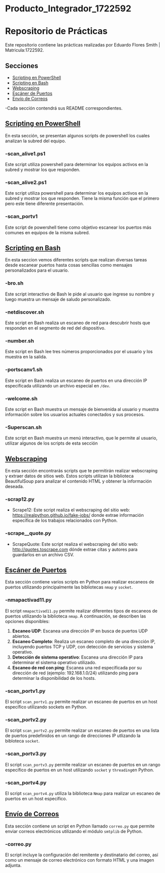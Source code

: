 # Producto_Integrador_1722592
# Repositorio de Prácticas

Este repositorio contiene las prácticas realizadas por Eduardo Flores Smith | Matricula:1722592.

## Secciones

- [Scripting en PowerShell](https://github.com/EFSm35/Producto_Integrador_1722592/tree/main/Scripting%20en%20PowerShell)
- [Scripting en Bash](https://github.com/EFSm35/Producto_Integrador_1722592/tree/main/Scripting%20en%20Bash)
- [Webscraping](https://github.com/EFSm35/Producto_Integrador_1722592/tree/main/Webscraping%20y%20an%C3%A1lisis%20de%20metadata)
- [Escáner de Puertos](https://github.com/EFSm35/Producto_Integrador_1722592/tree/main/Escan%C3%A9r%20de%20puertos)
- [Envío de Correos](https://github.com/EFSm35/Producto_Integrador_1722592/tree/main/Envio%20de%20correos)

-Cada sección contendrá sus README correspondientes.

## [Scripting en PowerShell](https://github.com/EFSm35/Producto_Integrador_1722592/tree/main/Scripting%20en%20PowerShell)
En esta sección, se presentan algunos scripts de powershell los cuales analizan la subred del equipo.

### -scan_alive1.ps1
Este script utiliza powershell para determinar los equipos activos en la subred y mostrar los que responden.

### -scan_alive2.ps1
Este script utiliza powershell para determinar los equipos activos en la subred y mostrar los que responden. Tiene la misma función que el primero pero este tiene diferente presentación.

### -scan_portv1
Este script de powershell tiene como objetivo escanear los puertos más comunes en equipos de la misma subred.

## [Scripting en Bash](https://github.com/EFSm35/Producto_Integrador_1722592/tree/main/Scripting%20en%20Bash)
En esta seccion vemos diferentes scripts que realizan diversas tareas desde escanear puertos hasta cosas sencillas como mensajes personalizados para el usuario.

### -bro.sh
Este script interactivo de Bash le pide al usuario que ingrese su nombre y luego muestra un mensaje de saludo personalizado.

### -netdiscover.sh
Este script en Bash realiza un escaneo de red para descubrir hosts que responden en el segmento de red del dispositivo.

### -number.sh
Este script en Bash lee tres números proporcionados por el usuario y los muestra en la salida.

### -portscanv1.sh
Este script en Bash realiza un escaneo de puertos en una dirección IP especificada utilizando un archivo especial en `/dev`.

### -welcome.sh
Este script en Bash muestra un mensaje de bienvenida al usuario y muestra información sobre los usuarios actuales conectados y sus procesos.

### -Superscan.sh
Este script en Bash muestra un menú interactivo, que le permite al usuario, utilizar algunos de los scripts de esta sección

## [Webscraping](https://github.com/EFSm35/Producto_Integrador_1722592/tree/main/Webscraping%20y%20an%C3%A1lisis%20de%20metadata)

En esta sección encontrarás scripts que te permitirán realizar webscraping y extraer datos de sitios web. Estos scripts utilizan la biblioteca BeautifulSoup para analizar el contenido HTML y obtener la información deseada.

### -scrap12.py

- Scrape12: Este script realiza el webscraping del sitio web: https://realpython.github.io/fake-jobs/ donde extrae información específica de los trabajos relacionados con Python.

### -scrape__quote.py
- ScrapeQuote: Este script realiza el webscraping del sitio web: http://quotes.toscrape.com dónde extrae citas y autores para guardarlos en un archivo CSV.

## [Escáner de Puertos](https://github.com/EFSm35/Producto_Integrador_1722592/tree/main/Escan%C3%A9r%20de%20puertos)

Esta sección contiene varios scripts en Python para realizar escaneos de puertos utilizando principalmente las bibliotecas `nmap` y `socket`.

### -nmapactivad11.py

El script `nmapactivad11.py` permite realizar diferentes tipos de escaneos de puertos utilizando la biblioteca `nmap`. A continuación, se describen las opciones disponibles:

1. **Escaneo UDP**: Escanea una dirección IP en busca de puertos UDP abiertos.
2. **Escaneo Completo**: Realiza un escaneo completo de una dirección IP, incluyendo puertos TCP y UDP, con detección de servicios y sistema operativo.
3. **Detección de sistema operativo**: Escanea una dirección IP para determinar el sistema operativo utilizado.
4. **Escaneo de red con ping**: Escanea una red especificada por su dirección de red (ejemplo: 192.168.1.0/24) utilizando ping para determinar la disponibilidad de los hosts.

### -scan_portv1.py

El script `scan_portv1.py` permite realizar un escaneo de puertos en un host específico utilizando sockets en Python.

### -scan_portv2.py

El script `scan_portv2.py` permite realizar un escaneo de puertos en una lista de puertos predefinidos en un rango de direcciones IP utlizando la bibloteca `socket`.

### -scan_portv3.py

El script `scan_portv3.py` permite realizar un escaneo de puertos en un rango específico de puertos en un host utilizando `socket`  y `threading`en Python.

### -scan_portv4.py

El script `scan_portv4.py` utiliza la biblioteca `Nmap` para realizar un escaneo de puertos en un host específico.


## [Envío de Correos](https://github.com/EFSm35/Producto_Integrador_1722592/tree/main/Envio%20de%20correos)

Esta sección contiene un script en Python llamado `correo.py` que permite enviar correos electrónicos utilizando el módulo `smtplib` de Python.

### -correo.py
El script incluye la configuración del remitente y destinatario del correo, así como un mensaje de correo electrónico con formato HTML y una imagen adjunta.
